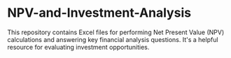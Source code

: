 # NPV-and-Investment-Analysis
This repository contains Excel files for performing Net Present Value (NPV) calculations and answering key financial analysis questions. It's a helpful resource for evaluating investment opportunities.
